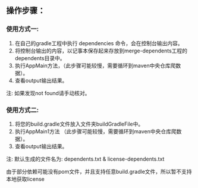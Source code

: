 ## 操作步骤：
### 使用方式一:

1. 在自己的gradle工程中执行 dependencies 命令，会在控制台输出内容。
2. 将控制台输出的内容，以记事本保存起来存放到merge-dependents工程的dependents目录中。
3. 执行AppMain方法，（此步骤可能较慢，需要循环到maven中央仓库爬数据）。
4. 查看output输出结果。

注: 如果发现not found请手动核对。

### 使用方式二:
1. 将您的build.gradle文件放入文件夹buildGradleFile中。
2. 执行AppMain1方法 （此步骤可能较慢，需要循环到maven中央仓库爬数据）。
3. 查看output输出结果。

注: 默认生成的文件名为: dependents.txt & license-dependents.txt

由于部分依赖可能没有pom文件，并且支持任意build.gradle文件，所以暂不支持本地获取license